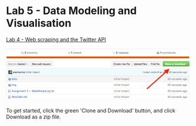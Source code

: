 # Lab 5 - Data Modeling and Visualisation

[Lab 4 - Web scraping and the Twitter API](https://github.com/INF1005-6H-SocialDataAnalytics/lab04/blob/master/Lab%204%20--%20Web%20scraping%20and%20the%20Twitter%20API.ipynb)

![](img/download.png)

To get started, click the green 'Clone and Download' button, and click Download as a zip file. 